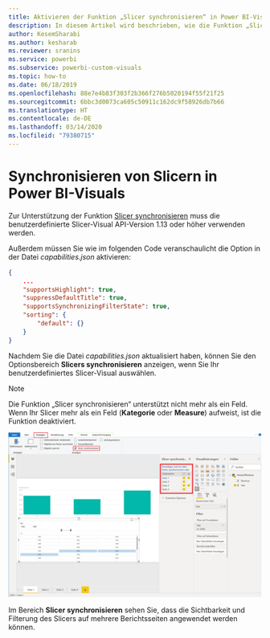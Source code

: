 ```yaml
---
title: Aktivieren der Funktion „Slicer synchronisieren“ in Power BI-Visuals
description: In diesem Artikel wird beschrieben, wie die Funktion „Slicer synchronisieren“ zu Power BI-Visuals hinzugefügt werden kann.
author: KesemSharabi
ms.author: kesharab
ms.reviewer: sranins
ms.service: powerbi
ms.subservice: powerbi-custom-visuals
ms.topic: how-to
ms.date: 06/18/2019
ms.openlocfilehash: 88e7e4b83f303f2b366f276b5020194f55f21f25
ms.sourcegitcommit: 6bbc3d0073ca605c50911c162dc9f58926db7b66
ms.translationtype: HT
ms.contentlocale: de-DE
ms.lasthandoff: 03/14/2020
ms.locfileid: "79380715"
---
```

# <a name="sync-slicers-in-power-bi-visuals"></a>Synchronisieren von Slicern in Power BI-Visuals

Zur Unterstützung der Funktion [Slicer synchronisieren](https://docs.microsoft.com/power-bi/desktop-slicers) muss die benutzerdefinierte Slicer-Visual API-Version 1.13 oder höher verwenden werden.

Außerdem müssen Sie wie im folgenden Code veranschaulicht die Option in der Datei *capabilities.json* aktivieren:

```json
{
    ...
    "supportsHighlight": true,
    "suppressDefaultTitle": true,
    "supportsSynchronizingFilterState": true,
    "sorting": {
        "default": {}
    }
}
```

Nachdem Sie die Datei *capabilities.json* aktualisiert haben, können Sie den Optionsbereich **Slicers synchronisieren** anzeigen, wenn Sie Ihr benutzerdefiniertes Slicer-Visual auswählen.

> [!NOTE]
> Die Funktion „Slicer synchronisieren“ unterstützt nicht mehr als ein Feld. Wenn Ihr Slicer mehr als ein Feld (**Kategorie** oder **Measure**) aufweist, ist die Funktion deaktiviert.

![Der Bereich „Slicer synchronisieren“](media/enable-sync-slicers/sync-slicers-panel.png)

Im Bereich **Slicer synchronisieren** sehen Sie, dass die Sichtbarkeit und Filterung des Slicers auf mehrere Berichtsseiten angewendet werden können.
